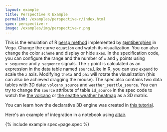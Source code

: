 ```yaml
---
layout: example
title: Perspective R Example
permalink: /examples/perspective-r/index.html
spec: perspective-r
image: /examples/img/perspective-r.png
---
```


This is the emulation of R [persp method](https://www.rdocumentation.org/packages/graphics/versions/3.6.2/topics/persp) implemented by [@mtiberghien](https://github.com/mtiberghien) in Vega. Change the curve `equation` and watch its visualization. You can also change the color `scheme` and display or hide `axes`. In the specification code, you can configure the range and the number of `x` and `y` points using `x_sequence` and `y_sequence` signals. The `z` point is calculated as an expression in the data table named `source`.Like in R, you can use `expand` to scale the `z` axis. Modifying `theta` and `phi` will rotate the visualization (this can also be achieved dragging the mouse). The spec also contains two data tables with 3D data: `volcano_source` and `weather_seattle_source`. You can try to change the `source` attribute of table `id_source` in the spec code to watch the [the volcano](../volcano-contours) or [the seattle weather heatmap](../heatmap) as a 3D matrix.

You can learn how the declarative 3D engine was created in [this tutorial](https://observablehq.com/@mathiastiberghien/how-to-create-a-3d-engine-from-scratch-using-vega).

Here's an example of integration in a notebook using [altair](https://colab.research.google.com/drive/1DZJm3KfgyhqCtybQ6euUcVEHKW7KYdEv?usp=sharing).

{% include example spec=page.spec %}
